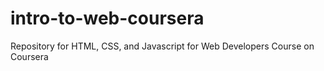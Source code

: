 # intro-to-web-coursera
Repository for HTML, CSS, and Javascript for Web Developers Course on Coursera
